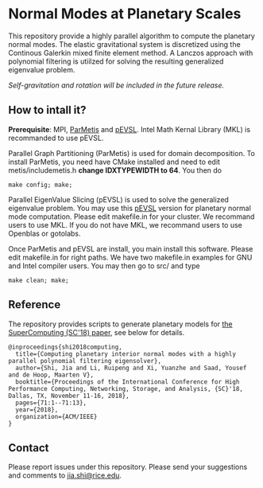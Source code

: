 # Normal Modes at Planetary Scales

This repository provide a highly parallel algorithm to compute the planetary normal modes. 
The elastic gravitational system is discretized using the Continous Galerkin mixed finite element method. 
A Lanczos approach with polynomial filtering is utiilzed for solving 
the resulting generalized eigenvalue problem. 

_Self-gravitation and rotation will be included in the future release._ 

## How to intall it? 
**Prerequisite**: MPI, [ParMetis](http://glaros.dtc.umn.edu/gkhome/metis/parmetis/download) and [pEVSL](https://github.com/eigs/pEVSL). Intel Math Kernal Library (MKL) is recommanded to use pEVSL. 

Parallel Graph Partitioning (ParMetis) is used for domain decomposition. To install ParMetis, you need have CMake installed and need to edit metis/includemetis.h 
**change IDXTYPEWIDTH to 64**. You then do 
~~~
make config; make;
~~~

Parallel EigenValue Slicing (pEVSL) is used to solve the generalized eigenvalue problem. 
You may use this [pEVSL](https://github.com/js1019/pEVSL) version for planetary normal mode computation. 
Please edit makefile.in for your cluster. 
We recommand users to use MKL. 
If you do not have MKL, we recommand users to use Openblas or gotolabs. 

Once ParMetis and pEVSL are install, you main install this software. 
Please edit makefile.in for right paths. 
We have two makefile.in examples for GNU and Intel compiler users. 
You may then go to src/ and type 
~~~
make clean; make; 
~~~


## Reference
The repository provides scripts to generate planetary models for [the SuperComputing (SC'18) paper](https://dl.acm.org/citation.cfm?id=3291751), see below for details. 

~~~
@inproceedings{shi2018computing,
  title={Computing planetary interior normal modes with a highly parallel polynomial filtering eigensolver},
  author={Shi, Jia and Li, Ruipeng and Xi, Yuanzhe and Saad, Yousef and de Hoop, Maarten V},
  booktitle={Proceedings of the International Conference for High Performance Computing, Networking, Storage, and Analysis, {SC}'18, Dallas, TX, November 11-16, 2018},
  pages={71:1--71:13},
  year={2018},
  organization={ACM/IEEE}
}
~~~


## Contact 
Please report issues under this repository. Please send your suggestions and comments to jia.shi@rice.edu. 
